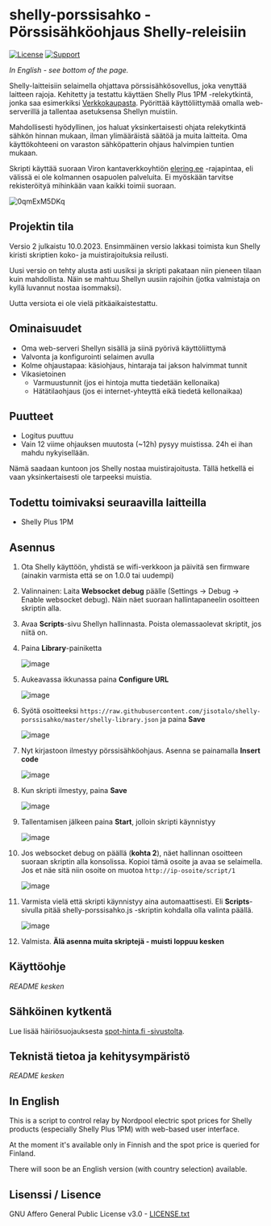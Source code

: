 # shelly-porssisahko - Pörssisähköohjaus Shelly-releisiin
[![License](https://img.shields.io/badge/License-AGPLv3-orange)](https://choosealicense.com/licenses/agpl-3.0/)
[![Support](https://img.shields.io/badge/Support_with-PayPal-yellow)](https://www.paypal.com/donate/?business=KUWBXXCVGZZME&no_recurring=0&currency_code=EUR)

*In English - see bottom of the page.*

Shelly-laitteisiin selaimella ohjattava pörssisähkösovellus, joka venyttää laitteen rajoja. Kehitetty ja testattu käyttäen Shelly Plus 1PM -relekytkintä, jonka saa esimerkiksi [Verkkokaupasta](https://www.verkkokauppa.com/fi/product/835579/Shelly-Plus-1PM-relekytkin-Wi-Fi-verkkoon). Pyörittää käyttöliittymää omalla web-serverillä ja tallentaa asetuksensa Shellyn muistiin.

Mahdollisesti hyödyllinen, jos haluat yksinkertaisesti ohjata relekytkintä sähkön hinnan mukaan, ilman ylimääräistä säätöä ja muita laitteita. Oma käyttökohteeni on varaston sähköpatterin ohjaus halvimpien tuntien mukaan.

Skripti käyttää suoraan Viron kantaverkkoyhtiön [elering.ee](https://dashboard.elering.ee/api) -rajapintaa, eli välissä ei ole kolmannen osapuolen palveluita. Ei myöskään tarvitse rekisteröityä mihinkään vaan kaikki toimii suoraan.

![0qmExM5DKq](https://github.com/jisotalo/shelly-porssisahko/assets/13457157/adb41125-9be3-4bc4-9ba3-3eff180160bf)


## Projektin tila

Versio 2 julkaistu 10.0.2023. Ensimmäinen versio lakkasi toimista kun Shelly kiristi skriptien koko- ja muistirajoituksia reilusti.

Uusi versio on tehty alusta asti uusiksi ja skripti pakataan niin pieneen tilaan kuin mahdollista. Näin se mahtuu Shellyn uusiin rajoihin (jotka valmistaja on kyllä luvannut nostaa isommaksi).

Uutta versiota ei ole vielä pitkäaikaistestattu.

## Ominaisuudet
* Oma web-serveri Shellyn sisällä ja siinä pyörivä käyttöliittymä
* Valvonta ja konfigurointi selaimen avulla
* Kolme ohjaustapaa: käsiohjaus, hintaraja tai jakson halvimmat tunnit
* Vikasietoinen
  * Varmuustunnit (jos ei hintoja mutta tiedetään kellonaika)
  * Hätätilaohjaus (jos ei internet-yhteyttä eikä tiedetä kellonaikaa)

## Puutteet
- Logitus puuttuu
- Vain 12 viime ohjauksen muutosta (~12h) pysyy muistissa. 24h ei ihan mahdu nykyisellään.

Nämä saadaan kuntoon jos Shelly nostaa muistirajoitusta. Tällä hetkellä ei vaan yksinkertaisesti ole tarpeeksi muistia.

## Todettu toimivaksi seuraavilla laitteilla
* Shelly Plus 1PM


## Asennus
1. Ota Shelly käyttöön, yhdistä se wifi-verkkoon ja päivitä sen firmware (ainakin varmista että se on 1.0.0 tai uudempi)
2. Valinnainen: Laita **Websocket debug** päälle (Settings -> Debug -> Enable websocket debug). Näin näet suoraan hallintapaneelin osoitteen skriptin alla.
3. Avaa **Scripts**-sivu Shellyn hallinnasta. Poista olemassaolevat skriptit, jos niitä on.
4. Paina **Library**-painiketta

    ![image](https://github.com/jisotalo/shelly-porssisahko/assets/13457157/21abeef6-4191-433c-8134-f5f12a29b6af)

5. Aukeavassa ikkunassa paina **Configure URL**

    ![image](https://github.com/jisotalo/shelly-porssisahko/assets/13457157/ccd4b9fd-f9f2-4f42-8bc9-74c9486f6432)

6. Syötä osoitteeksi `https://raw.githubusercontent.com/jisotalo/shelly-porssisahko/master/shelly-library.json` ja paina **Save**

    ![image](https://github.com/jisotalo/shelly-porssisahko/assets/13457157/972fedb9-8503-4d90-a9b2-3af6f430ed7d)

7. Nyt kirjastoon ilmestyy pörssisähköohjaus. Asenna se painamalla **Insert code**

    ![image](https://github.com/jisotalo/shelly-porssisahko/assets/13457157/9139dad1-e3ec-4a09-9e39-d940af5ea9d7)

8. Kun skripti ilmestyy, paina **Save**

    ![image](https://github.com/jisotalo/shelly-porssisahko/assets/13457157/2a241033-4ccb-415e-b422-373ec7ce54ef)

9. Tallentamisen jälkeen paina **Start**, jolloin skripti käynnistyy

    ![image](https://github.com/jisotalo/shelly-porssisahko/assets/13457157/8b30aa9f-b9de-44a7-9677-6872404b022d)

10. Jos websocket debug on päällä (**kohta 2**), näet hallinnan osoitteen suoraan skriptin alla konsolissa. Kopioi tämä osoite ja avaa se selaimella. Jos et näe sitä niin osoite on muotoa `http://ip-osoite/script/1`


    ![image](https://github.com/jisotalo/shelly-porssisahko/assets/13457157/2b28b29e-3e7b-4ea9-8a11-4d612bbaf99b)

11. Varmista vielä että skripti käynnistyy aina automaattisesti. Eli **Scripts**-sivulla pitää shelly-porssisahko.js -skriptin kohdalla olla valinta päällä.

    ![image](https://github.com/jisotalo/shelly-porssisahko/assets/13457157/2d9fbb5f-e2c5-4f5c-a457-5606825184f3)

12. Valmista. **Älä asenna muita skriptejä - muisti loppuu kesken**

## Käyttöohje

*README kesken* 

## Sähköinen kytkentä

Lue lisää häiriösuojauksesta [spot-hinta.fi -sivustolta](https://spot-hinta.fi/shelly/).

## Teknistä tietoa ja kehitysympäristö 

*README kesken* 

## In English

This is a script to control relay by Nordpool electric spot prices for Shelly products (especially Shelly Plus 1PM) with web-based user interface.

At the moment it's available only in Finnish and the spot price is queried for Finland. 

There will soon be an English version (with country selection) available.

## Lisenssi / Lisence

GNU Affero General Public License v3.0 - [LICENSE.txt](https://github.com/jisotalo/shelly-porssisahko/blob/master/LICENSE.txt)


